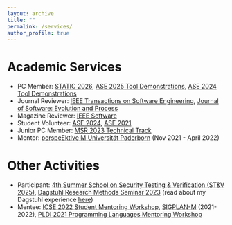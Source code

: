 ```yaml
---
layout: archive
title: ""
permalink: /services/
author_profile: true
---
```


**Academic Services**
======

* PC Member: [STATIC 2026](https://conf.researchr.org/home/icse-2026/static-2026), [ASE 2025 Tool Demonstrations](https://conf.researchr.org/track/ase-2025/ase-2025-tool-demonstration-track), [ASE 2024 Tool Demonstrations](https://conf.researchr.org/track/ase-2024/ase-2024-tool-demonstrations)
* Journal Reviewer: [IEEE Transactions on Software Engineering](https://ieeexplore.ieee.org/xpl/RecentIssue.jsp?punumber=32), [Journal of Software: Evolution and Process](https://onlinelibrary.wiley.com/journal/20477481) 
* Magazine Reviewer: [IEEE Software](https://www.computer.org/csdl/magazine/so)
* Student Volunteer: [ASE 2024](https://conf.researchr.org/home/ase-2024), [ASE 2021](https://conf.researchr.org/home/ase-2021)
* Junior PC Member: [MSR 2023 Technical Track](https://conf.researchr.org/track/msr-2023/msr-2023-technical-papers?)
* Mentor: [perspeEktIve M Universität Paderborn](https://www.eim.uni-paderborn.de/en/faculty/studies/mentoring-programme) (Nov 2021 - April 2022)

**Other Activities**
=====

* Participant: [4th Summer School on Security Testing & Verification (ST&V 2025)](https://cybersecurity-research.be/summer-school-on-security-testing-and-verification-2025), [Dagstuhl Research Methods Seminar 2023](https://www.dagstuhl.de/en/seminars/seminar-calendar/seminar-details/23433) (read about my Dagstuhl experience [here](https://mugdhak30.github.io/Schloss-Dagstuhl/))
* Mentee: [ICSE 2022 Student Mentoring Workshop](https://conf.researchr.org/track/icse-2022/icse-2022-smew---student-mentoring-workshop), [SIGPLAN-M](https://www.sigplan.org/LongTermMentoring/) (2021-2022), [PLDI 2021 Programming Languages Mentoring Workshop](https://pldi21.sigplan.org/home/PLMW-PLDI-2021)
